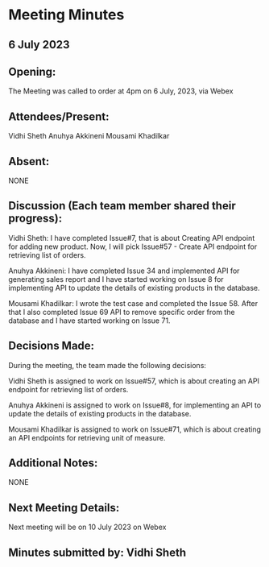# Meeting Minutes 

## 6 July 2023

## Opening:
The Meeting was called to order at 4pm on 6 July, 2023, via Webex

## Attendees/Present:
Vidhi Sheth
Anuhya Akkineni
Mousami Khadilkar

## Absent:
NONE

## Discussion (Each team member shared their progress):

Vidhi Sheth:
I have completed Issue#7, that is about Creating API endpoint for adding new product. Now, I will pick Issue#57 - Create API endpoint for retrieving list of orders.

Anuhya Akkineni:
I have completed Issue 34 and implemented API for generating sales report and I have started working on Issue 8 for implementing API to update the details of existing products in the database.

Mousami Khadilkar:
I wrote the test case and completed the Issue 58. After that I also completed Issue 69 API to remove specific order from the database and I have started working on Issue 71.

## Decisions Made:

During the meeting, the team made the following decisions:

Vidhi Sheth is assigned to work on Issue#57, which is about creating an API endpoint for retrieving list of orders.

Anuhya Akkineni is assigned to work on Issue#8, for implementing an API to update the details of existing products in the database.

Mousami Khadilkar is assigned to work on Issue#71, which is about creating an API endpoints for retrieving unit of measure.

## Additional Notes:
NONE

## Next Meeting Details:
Next meeting will be on 10 July 2023 on Webex

## Minutes submitted by:  Vidhi Sheth

